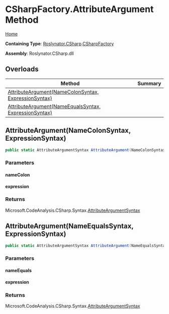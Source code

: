 # CSharpFactory\.AttributeArgument Method <a name="_Top"></a>

[Home](../../../../README.md)

**Containing Type**: [Roslynator.CSharp](../../README.md#_Top)\.[CSharpFactory](../README.md#_Top)

**Assembly**: Roslynator\.CSharp\.dll

## Overloads

| Method | Summary |
| ------ | ------- |
| [AttributeArgument(NameColonSyntax, ExpressionSyntax)](#Roslynator_CSharp_CSharpFactory_AttributeArgument_Microsoft_CodeAnalysis_CSharp_Syntax_NameColonSyntax_Microsoft_CodeAnalysis_CSharp_Syntax_ExpressionSyntax_) | |
| [AttributeArgument(NameEqualsSyntax, ExpressionSyntax)](#Roslynator_CSharp_CSharpFactory_AttributeArgument_Microsoft_CodeAnalysis_CSharp_Syntax_NameEqualsSyntax_Microsoft_CodeAnalysis_CSharp_Syntax_ExpressionSyntax_) | |

## AttributeArgument\(NameColonSyntax, ExpressionSyntax\) <a name="Roslynator_CSharp_CSharpFactory_AttributeArgument_Microsoft_CodeAnalysis_CSharp_Syntax_NameColonSyntax_Microsoft_CodeAnalysis_CSharp_Syntax_ExpressionSyntax_"></a>

```csharp
public static AttributeArgumentSyntax AttributeArgument(NameColonSyntax nameColon, ExpressionSyntax expression)
```

### Parameters

#### nameColon

#### expression

### Returns

Microsoft\.CodeAnalysis\.CSharp\.Syntax\.[AttributeArgumentSyntax](https://docs.microsoft.com/en-us/dotnet/api/microsoft.codeanalysis.csharp.syntax.attributeargumentsyntax)

## AttributeArgument\(NameEqualsSyntax, ExpressionSyntax\) <a name="Roslynator_CSharp_CSharpFactory_AttributeArgument_Microsoft_CodeAnalysis_CSharp_Syntax_NameEqualsSyntax_Microsoft_CodeAnalysis_CSharp_Syntax_ExpressionSyntax_"></a>

```csharp
public static AttributeArgumentSyntax AttributeArgument(NameEqualsSyntax nameEquals, ExpressionSyntax expression)
```

### Parameters

#### nameEquals

#### expression

### Returns

Microsoft\.CodeAnalysis\.CSharp\.Syntax\.[AttributeArgumentSyntax](https://docs.microsoft.com/en-us/dotnet/api/microsoft.codeanalysis.csharp.syntax.attributeargumentsyntax)

